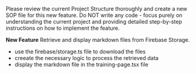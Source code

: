 Please review the current Project Structure thoroughly and create a new SOP file for this new feature. Do NOT write any code - focus purely on understanding the current project and providing detailed step-by-step instructions on how to implement the feature. 

**New Feature**
Retrieve and display markdown files from Firebase Storage. 
- use the firebase/storage.ts file to download the files
- creeate the necessary logic to process the retrieved data
- display the markdown file in the training-page.tsx file

